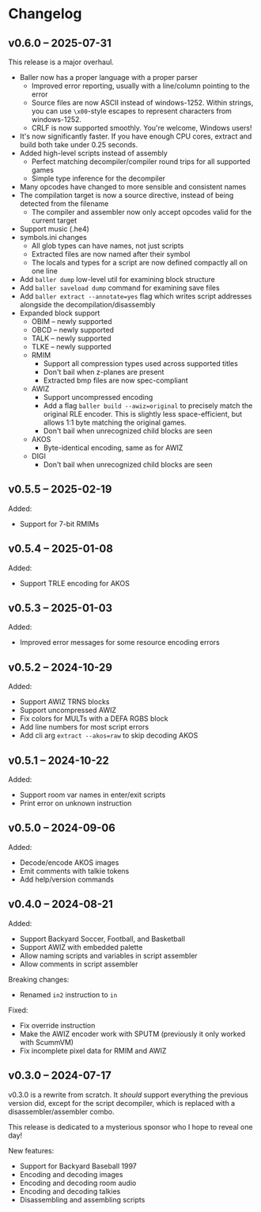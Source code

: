 # Changelog

## v0.6.0 – 2025-07-31

This release is a major overhaul.

- Baller now has a proper language with a proper parser
  - Improved error reporting, usually with a line/column pointing to the error
  - Source files are now ASCII instead of windows-1252. Within strings, you can use `\x00`-style escapes to represent characters from windows-1252.
  - CRLF is now supported smoothly. You're welcome, Windows users!
- It's now significantly faster. If you have enough CPU cores, extract and build both take under 0.25 seconds.
- Added high-level scripts instead of assembly
  - Perfect matching decompiler/compiler round trips for all supported games
  - Simple type inference for the decompiler
- Many opcodes have changed to more sensible and consistent names
- The compilation target is now a source directive, instead of being detected from the filename
  - The compiler and assembler now only accept opcodes valid for the current target
- Support music (.he4)
- symbols.ini changes
  - All glob types can have names, not just scripts
  - Extracted files are now named after their symbol
  - The locals and types for a script are now defined compactly all on one line
- Add `baller dump` low-level util for examining block structure
- Add `baller saveload dump` command for examining save files
- Add `baller extract --annotate=yes` flag which writes script addresses alongside the decompilation/disassembly
- Expanded block support
  - OBIM – newly supported
  - OBCD – newly supported
  - TALK – newly supported
  - TLKE – newly supported
  - RMIM
    - Support all compression types used across supported titles
    - Don't bail when z-planes are present
    - Extracted bmp files are now spec-compliant
  - AWIZ
    - Support uncompressed encoding
    - Add a flag `baller build --awiz=original` to precisely match the original RLE encoder. This is slightly less space-efficient, but allows 1:1 byte matching the original games.
    - Don't bail when unrecognized child blocks are seen
  - AKOS
    - Byte-identical encoding, same as for AWIZ
  - DIGI
    - Don't bail when unrecognized child blocks are seen

## v0.5.5 – 2025-02-19

Added:

- Support for 7-bit RMIMs

## v0.5.4 – 2025-01-08

Added:

- Support TRLE encoding for AKOS

## v0.5.3 – 2025-01-03

Added:

- Improved error messages for some resource encoding errors

## v0.5.2 – 2024-10-29

Added:

- Support AWIZ TRNS blocks
- Support uncompressed AWIZ
- Fix colors for MULTs with a DEFA RGBS block
- Add line numbers for most script errors
- Add cli arg `extract --akos=raw` to skip decoding AKOS

## v0.5.1 – 2024-10-22

Added:

- Support room var names in enter/exit scripts
- Print error on unknown instruction

## v0.5.0 – 2024-09-06

Added:

- Decode/encode AKOS images
- Emit comments with talkie tokens
- Add help/version commands

## v0.4.0 – 2024-08-21

Added:

- Support Backyard Soccer, Football, and Basketball
- Support AWIZ with embedded palette
- Allow naming scripts and variables in script assembler
- Allow comments in script assembler

Breaking changes:

- Renamed `in2` instruction to `in`

Fixed:

- Fix override instruction
- Make the AWIZ encoder work with SPUTM (previously it only worked with ScummVM)
- Fix incomplete pixel data for RMIM and AWIZ

## v0.3.0 – 2024-07-17

v0.3.0 is a rewrite from scratch. It _should_ support everything the previous version did, except for the script decompiler, which is replaced with a disassembler/assembler combo.

This release is dedicated to a mysterious sponsor who I hope to reveal one day!

New features:

- Support for Backyard Baseball 1997
- Encoding and decoding images
- Encoding and decoding room audio
- Encoding and decoding talkies
- Disassembling and assembling scripts
